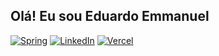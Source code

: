 ## Olá! Eu sou Eduardo Emmanuel
[![Spring](https://img.shields.io/badge/spring-%236DB33F.svg?style=for-the-badge&logo=spring&logoColor=white)](https://start.spring.io/)
[![LinkedIn](https://img.shields.io/badge/linkedin-%230077B5.svg?style=for-the-badge&logo=linkedin&logoColor=white)](https://www.linkedin.com/in/eduardo-emmanuel-096403221/)
[![Vercel](https://img.shields.io/badge/vercel-%23000000.svg?style=for-the-badge&logo=vercel&logoColor=white)](https://sistecpb.vercel.app/login)

